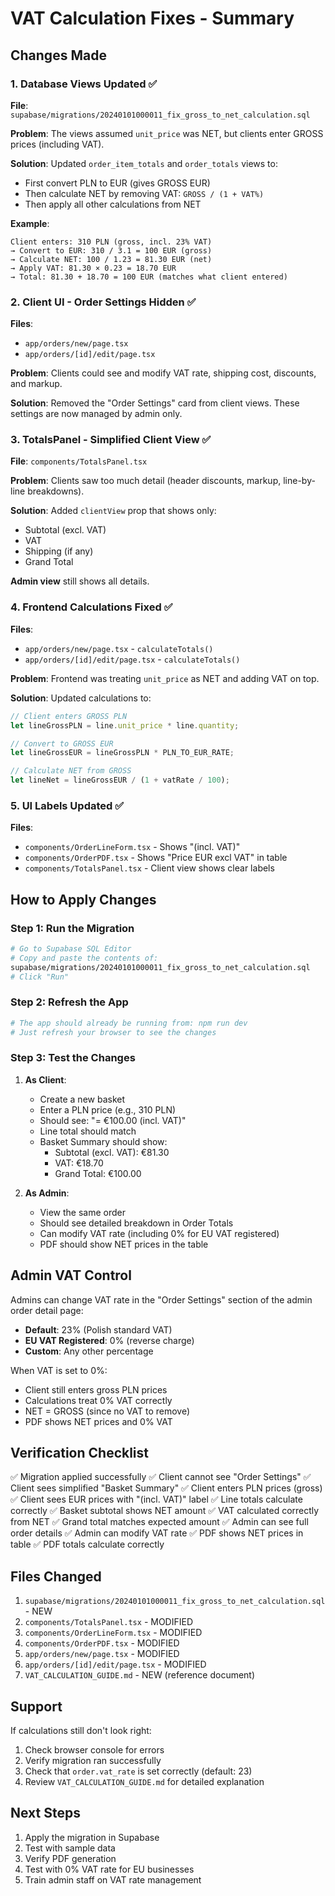 # VAT Calculation Fixes - Summary

## Changes Made

### 1. Database Views Updated ✅
**File**: `supabase/migrations/20240101000011_fix_gross_to_net_calculation.sql`

**Problem**: The views assumed `unit_price` was NET, but clients enter GROSS prices (including VAT).

**Solution**: Updated `order_item_totals` and `order_totals` views to:
- First convert PLN to EUR (gives GROSS EUR)
- Then calculate NET by removing VAT: `GROSS / (1 + VAT%)`
- Then apply all other calculations from NET

**Example**:
```
Client enters: 310 PLN (gross, incl. 23% VAT)
→ Convert to EUR: 310 / 3.1 = 100 EUR (gross)
→ Calculate NET: 100 / 1.23 = 81.30 EUR (net)
→ Apply VAT: 81.30 × 0.23 = 18.70 EUR
→ Total: 81.30 + 18.70 = 100 EUR (matches what client entered)
```

### 2. Client UI - Order Settings Hidden ✅
**Files**:
- `app/orders/new/page.tsx`
- `app/orders/[id]/edit/page.tsx`

**Problem**: Clients could see and modify VAT rate, shipping cost, discounts, and markup.

**Solution**: Removed the "Order Settings" card from client views. These settings are now managed by admin only.

### 3. TotalsPanel - Simplified Client View ✅
**File**: `components/TotalsPanel.tsx`

**Problem**: Clients saw too much detail (header discounts, markup, line-by-line breakdowns).

**Solution**: Added `clientView` prop that shows only:
- Subtotal (excl. VAT)
- VAT
- Shipping (if any)
- Grand Total

**Admin view** still shows all details.

### 4. Frontend Calculations Fixed ✅
**Files**:
- `app/orders/new/page.tsx` - `calculateTotals()`
- `app/orders/[id]/edit/page.tsx` - `calculateTotals()`

**Problem**: Frontend was treating `unit_price` as NET and adding VAT on top.

**Solution**: Updated calculations to:
```javascript
// Client enters GROSS PLN
let lineGrossPLN = line.unit_price * line.quantity;

// Convert to GROSS EUR
let lineGrossEUR = lineGrossPLN * PLN_TO_EUR_RATE;

// Calculate NET from GROSS
let lineNet = lineGrossEUR / (1 + vatRate / 100);
```

### 5. UI Labels Updated ✅
**Files**:
- `components/OrderLineForm.tsx` - Shows "(incl. VAT)"
- `components/OrderPDF.tsx` - Shows "Price EUR excl VAT" in table
- `components/TotalsPanel.tsx` - Client view shows clear labels

## How to Apply Changes

### Step 1: Run the Migration
```bash
# Go to Supabase SQL Editor
# Copy and paste the contents of:
supabase/migrations/20240101000011_fix_gross_to_net_calculation.sql
# Click "Run"
```

### Step 2: Refresh the App
```bash
# The app should already be running from: npm run dev
# Just refresh your browser to see the changes
```

### Step 3: Test the Changes
1. **As Client**:
   - Create a new basket
   - Enter a PLN price (e.g., 310 PLN)
   - Should see: "= €100.00 (incl. VAT)"
   - Line total should match
   - Basket Summary should show:
     - Subtotal (excl. VAT): €81.30
     - VAT: €18.70
     - Grand Total: €100.00

2. **As Admin**:
   - View the same order
   - Should see detailed breakdown in Order Totals
   - Can modify VAT rate (including 0% for EU VAT registered)
   - PDF should show NET prices in the table

## Admin VAT Control

Admins can change VAT rate in the "Order Settings" section of the admin order detail page:

- **Default**: 23% (Polish standard VAT)
- **EU VAT Registered**: 0% (reverse charge)
- **Custom**: Any other percentage

When VAT is set to 0%:
- Client still enters gross PLN prices
- Calculations treat 0% VAT correctly
- NET = GROSS (since no VAT to remove)
- PDF shows NET prices and 0% VAT

## Verification Checklist

✅ Migration applied successfully
✅ Client cannot see "Order Settings"
✅ Client sees simplified "Basket Summary"
✅ Client enters PLN prices (gross)
✅ Client sees EUR prices with "(incl. VAT)" label
✅ Line totals calculate correctly
✅ Basket subtotal shows NET amount
✅ VAT calculated correctly from NET
✅ Grand total matches expected amount
✅ Admin can see full order details
✅ Admin can modify VAT rate
✅ PDF shows NET prices in table
✅ PDF totals calculate correctly

## Files Changed

1. `supabase/migrations/20240101000011_fix_gross_to_net_calculation.sql` - NEW
2. `components/TotalsPanel.tsx` - MODIFIED
3. `components/OrderLineForm.tsx` - MODIFIED
4. `components/OrderPDF.tsx` - MODIFIED
5. `app/orders/new/page.tsx` - MODIFIED
6. `app/orders/[id]/edit/page.tsx` - MODIFIED
7. `VAT_CALCULATION_GUIDE.md` - NEW (reference document)

## Support

If calculations still don't look right:
1. Check browser console for errors
2. Verify migration ran successfully
3. Check that `order.vat_rate` is set correctly (default: 23)
4. Review `VAT_CALCULATION_GUIDE.md` for detailed explanation

## Next Steps

1. Apply the migration in Supabase
2. Test with sample data
3. Verify PDF generation
4. Test with 0% VAT rate for EU businesses
5. Train admin staff on VAT rate management

